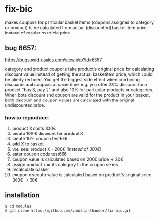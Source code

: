 # fix-bic
makes coupons for particular basket items (coupons assigned to category or product) to be calculated from actual (discounted) basket item price instead of regular oxarticle price

## bug 6657:
https://bugs.oxid-esales.com/view.php?id=6657

category and product coupons take product's original price for calculating discount value instead of getting the actual basketitem price, which could be alredy reduced.
You get the biggest side effect when combining discounts and coupons at same time, e.g. you offer 33% discount for a product "buy 3, pay 2" and also 10% for particular products or categories. When bots discount and coupon are valid for the product in your basket, both discount and coupon values are calculated with the original undiscounted price.

### how to reproduce:
1) product X costs 300€
2) create 100 € discount for product X
3) create 10% coupon test666
4) add X to basket
5) you see: product X - 200€ (_instead of 300€_)
6) enter coupon code test666
7) coupon value is calculated based on 200€ price -> 20€
8) assign product x or its category to the coupon series
9) recalculate basket
10) coupon discoutn value is calculated based on product's original price 300€ -> 30€

## installation
    $ cd modules
    $ git clone https://github.com/vanilla-thunder/fix-bic.git
